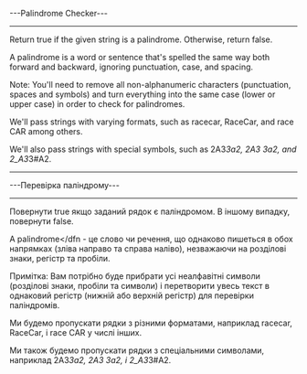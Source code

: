 ---Palindrome Checker---

---

Return true if the given string is a palindrome. Otherwise, return false.

A palindrome is a word or sentence that's spelled the same way both forward and backward, ignoring punctuation, case, and spacing.

Note: You'll need to remove all non-alphanumeric characters (punctuation, spaces and symbols) and turn everything into the same case (lower or upper case) in order to check for palindromes.

We'll pass strings with varying formats, such as racecar, RaceCar, and race CAR among others.

We'll also pass strings with special symbols, such as 2A3*3a2, 2A3 3a2, and 2_A3*3#A2.

---

---Перевірка паліндрому---

---

Повернути true якщо заданий рядок є паліндромом. В іншому випадку, повернути false.

A palindrome</dfn - це слово чи речення, що однаково пишеться в обох напрямках (зліва направо та справа наліво), незважаючи на розділові знаки, регістр та пробіли.

Примітка: Вам потрібно буде прибрати усі неалфавітні символи (розділові знаки, пробіли та символи) і перетворити увесь текст в однаковий регістр (нижній або верхній регістр) для перевірки паліндромів.

Ми будемо пропускати рядки з різними форматами, наприклад racecar, RaceCar, і race CAR у числі інших.

Ми також будемо пропускати рядки з спеціальними символами, наприклад 2A3*3a2, 2A3 3a2, і 2_A3*3#A2.
